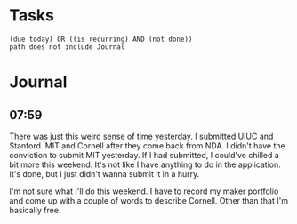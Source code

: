 # Tasks
```tasks
(due today) OR ((is recurring) AND (not done))
path does not include Journal
```
# Journal
## 07:59
There was just this weird sense of time yesterday. I submitted UIUC and Stanford. MIT and Cornell after they come back from NDA. I didn't have the conviction to submit MIT yesterday. If I had submitted, I could've chilled a bit more this weekend. It's not like I have anything to do in the application. It's done, but I just didn't wanna submit it in a hurry.

I'm not sure what I'll do this weekend. I have to record my maker portfolio and come up with a couple of words to describe Cornell. Other than that I'm basically free.
